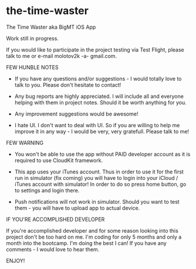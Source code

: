 # the-time-waster
The Time Waster aka BigMT iOS App


Work still in progress.

If you would like to participate in the project testing via Test Flight, please talk to me or e-mail molotov2k -a- gmail.com.


FEW HUNBLE NOTES

- If you have any questions and/or suggestions - I would totally love to talk to you. Please don't hesitate to contact!

- Any bug reports are highly appreciated. I will include all and everyone helping with them in project notes. Should it be worth anything for you.

- Any improvement suggestions would be awesome!

- I hate UI. I don't want to deal with UI. So if you are willing to help me improve it in any way - I would be very, very gratefull. Please talk to me!



FEW WARNING

- You won't be able to use the app without PAID developer account as it is required to use CloudKit framework.

- This app uses your iTunes account. Thus in order to use it for the first run in simulator (fix coming) you will have to
login into your iCloud / iTunes account with simulator! In order to do so press home button, go to settings and login there.

- Push notifications will not work in simulator. Should you want to test them - you will have to upload app to actual device.


IF YOU'RE ACCOMPLISHED DEVELOPER

If you're accomplished developer and for some reason looking into this project don't be too hard on me. I'm coding for only 5 months and only a month into the bootcamp. I'm doing the best I can! If you have any comments - I would love to hear them.



ENJOY!
